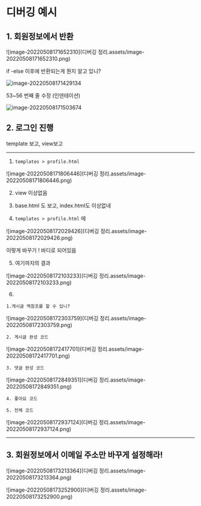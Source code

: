 # 디버깅 예시

## 1. 회원정보에서 반환

![image-20220508171652310](디버깅 정리.assets/image-20220508171652310.png)

if -else 이후에 반환되는게 뭔지 알고 있니? 

![image-20220508171429134](C:\Users\star3\AppData\Roaming\Typora\typora-user-images\image-20220508171429134.png)

53~56 번째 줄 수정 (인덴테이션)

![image-20220508171503674](C:\Users\star3\AppData\Roaming\Typora\typora-user-images\image-20220508171503674.png)





## 2. 로그인 진행

template 보고, view보고

---



1. `templates > profile.html`

![image-20220508171806446](디버깅 정리.assets/image-20220508171806446.png)

2. view 이상없음



3. base.html  도 보고,  index.html도 이상없네



4. `templates > profile.html` 에 

![image-20220508172029426](디버깅 정리.assets/image-20220508172029426.png)

이렇게 바꾸기 ! 바디로 되어있음



5. 여기까지의 결과 

![image-20220508172103233](디버깅 정리.assets/image-20220508172103233.png)



6. 

`1.게시글 역참조를 할 수 있니?`

![image-20220508172303759](디버깅 정리.assets/image-20220508172303759.png)

`2. 게시글 완성 코드` 

![image-20220508172417701](디버깅 정리.assets/image-20220508172417701.png)

`3. 댓글 완성 코드` 

![image-20220508172849351](디버깅 정리.assets/image-20220508172849351.png)

`4. 좋아요 코드 `



`5. 전체 코드`

![image-20220508172937124](디버깅 정리.assets/image-20220508172937124.png)

---





## 3. 회원정보에서 이메일 주소만 바꾸게 설정해라!

![image-20220508173213364](디버깅 정리.assets/image-20220508173213364.png)

![image-20220508173252900](디버깅 정리.assets/image-20220508173252900.png)